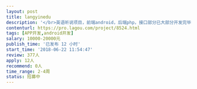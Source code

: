 ```yaml
---                
layout: post       
title: langyinedu           
description: '</br>英语听说项目，前端android，后端php，接口部分已大部分开发完毕，基于RxAndroid+Retrofit框架，后期主要是新版界面的开发</br>'     
contenturl: https://pro.lagou.com/project/8524.html      
tags: [APP开发,android开发]            
salary: 10000-20000元          
publish_time: '已发布 12 小时'         
start_time: '2018-06-22 11:54:47'           
review: 377人                   
apply: 12人                   
recommend: 0人                   
time_range: 2-4周              
status: 招募中                  
---                 
```

